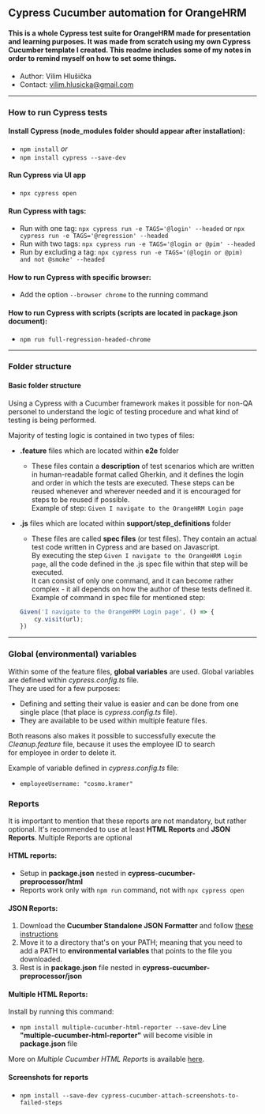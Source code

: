 ## Cypress Cucumber automation for OrangeHRM

#### This is a whole Cypress test suite for OrangeHRM made for presentation and learning purposes. It was made from scratch using my own Cypress Cucumber template I created. This readme includes some of my notes in order to remind myself on how to set some things.

- Author: Vilim Hlušička 
- Contact: vilim.hlusicka@gmail.com

---

### How to run Cypress tests

#### Install Cypress (node_modules folder should appear after installation):
- `npm install`
*or*
- `npm install cypress --save-dev`

#### Run Cypress via UI app
- `npx cypress open`

#### Run Cypress with tags:
- Run with one tag: `npx cypress run -e TAGS='@login' --headed` or `npx cypress run -e TAGS='@regression' --headed`
- Run with two tags: `npx cypress run -e TAGS='@login or @pim' --headed`
- Run by excluding a tag: `npx cypress run -e TAGS='(@login or @pim) and not @smoke' --headed`

#### How to run Cypress with specific browser:
- Add the option `--browser chrome` to the running command

#### How to run Cypress with scripts (scripts are located in package.json document):
- `npm run full-regression-headed-chrome`

---

### Folder structure

#### Basic folder structure

Using a Cypress with a Cucumber framework makes it possible for non-QA personel to understand the logic of testing procedure and what kind of testing is being performed.

Majority of testing logic is contained in two types of files:

- **.feature** files which are located within **e2e** folder
    - These files contain a **description** of test scenarios which are written in human-readable format called Gherkin, and it defines the login and order in which the tests are executed. These steps can be reused whenever and wherever needed and it is encouraged for steps to be reused if possible. <br>
    Example of step: `Given I navigate to the OrangeHRM Login page`

- **.js** files which are located within **support/step_definitions** folder
    - These files are called **spec files** (or test files). They contain an actual test code written in Cypress and are based on Javascript. <br>
    By executing the step `Given I navigate to the OrangeHRM Login page`, all the code defined in the .js spec file within that step will be executed. <br>
    It can consist of only one command, and it can become rather complex - it all depends on how the author of these tests defined it. <br>
    Example of command in spec file for mentioned step:
    ```js
    Given('I navigate to the OrangeHRM Login page', () => {
        cy.visit(url);
    })
    ```

---

### Global (environmental) variables

Within some of the feature files, **global variables** are used. Global variables are defined within *cypress.config.ts* file. <br>
They are used for a few purposes:
- Defining and setting their value is easier and can be done from one single place (that place is *cypress.config.ts* file).
- They are available to be used within multiple feature files.

Both reasons also makes it possible to successfully execute the *Cleanup.feature* file, because it uses the employee ID to search <br>
for employee in order to delete it.

Example of variable defined in *cypress.config.ts* file:
- `employeeUsername: "cosmo.kramer"`


### Reports
It is important to mention that these reports are not mandatory, but rather optional. It's recommended to use at least **HTML Reports** and **JSON Reports**.  Multiple Reports are optional

#### HTML reports:
- Setup in **package.json** nested in **cypress-cucumber-preprocessor/html**
- Reports work only with `npm run` command, not with `npx cypress open`

#### JSON Reports:
1. Download the **Cucumber Standalone JSON Formatter** and follow [these instructions](https://github.com/cucumber/json-formatter?tab=readme-ov-file#readme)
2. Move it to a directory that's on your PATH; meaning that you need to add a PATH to **environmental variables** that points to the file you downloaded.
3. Rest is in **package.json** file nested in **cypress-cucumber-preprocessor/json**

#### Multiple HTML Reports:
Install by running this command:
- `npm install multiple-cucumber-html-reporter --save-dev`
Line **"multiple-cucumber-html-reporter"** will become visible in **package.json** file

More on *Multiple Cucumber HTML Reports* is available [here](https://www.npmjs.com/package/multiple-cucumber-html-reporter).

#### Screenshots for reports
- `npm install --save-dev cypress-cucumber-attach-screenshots-to-failed-steps`